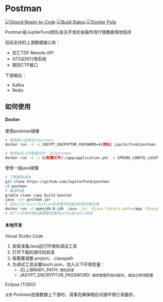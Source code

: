 # Postman

[![Gitpod Ready-to-Code](https://img.shields.io/badge/Gitpod-Ready--to--Code-blue?logo=gitpod)](https://gitpod.io/#https://github.com/JupiterFund/postman) 
[![Build Status](https://travis-ci.com/JupiterFund/postman.svg?branch=master)](https://travis-ci.com/JupiterFund/postman)
[![Docker Pulls](https://img.shields.io/docker/pulls/jupiterfund/postman.svg)](https://hub.docker.com/r/jupiterfund/postman/)

Postman是JupiterFund团队自主开发的金融市场行情数据落地程序

目前支持的上游数据接口有：
* 宏汇TDF Remote API
* QTS实时行情系统
* 期货CTP接口

下游输出：
* Kafka
* Redis


## 如何使用

#### Docker

使用postman镜像

```bash
# 使用默认配置运行postman
docker run -d -e JASYPT_ENCRYPTOR_PASSWORD=${密码} jupiterfund/postman

# 使用自定义的配置文件，运行postman
docker run -d -v ${配置文件}:/app/application.yml -e SPRING_CONFIG_LOCATION=file:/app/application.yml -e JASYPT_ENCRYPTOR_PASSWORD=${密码} jupiterfund/postman
```

使用一般java镜像

```bash
# 下载最新版本
git clone https://github.com/JupiterFund/postman
cd postman
# 编译构建
gradle clean copy build bootJar
java -jar postman.jar
# 在build/distribution目录里找到编译结果并解压缩
docker run -d openjdk:8-jdk  java -jar -Djava.library.path=/app -Djasypt.encryptor.password=*** postman.jar
# 按个人本地环境设置需要连接的kafka或redis网段
```

#### 本地开发

Visual Studio Code
  1. 安装准备Java运行环境和调试工具
  2. 打开下载的源代码目录
  3. 按需要调整.project，.classpath
  4. 为调试工具设置lauch.json，加入以下环境变量：
      * JD_LIBRARY_PATH: `源码目录`
      * JASYPT_ENCRYPTOR_PASSWORD: `请向管理员询问密码，或自己修改配置`

Eclipse (TODO)

`注意` Postman连接数据上下游时，请事先确保相应对接环境已准备好。
